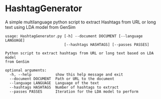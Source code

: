 # HashtagGenerator
A simple multilanguage python script to extract Hashtags from URL or long text using LDA model from GenSim


```
usage: HashtagGenerator.py [-h] --document DOCUMENT [--language LANGUAGE]
                           [--hashtags HASHTAGS] [--passes PASSES]

Python script to extract hashtags from URL or long text based on LDA model
from GenSim

optional arguments:
  -h, --help           show this help message and exit
  --document DOCUMENT  Path or URL to the document
  --language LANGUAGE  Language of the text
  --hashtags HASHTAGS  Number of hashtags to extract
  --passes PASSES      Iteration for the LDA model to perform
```


